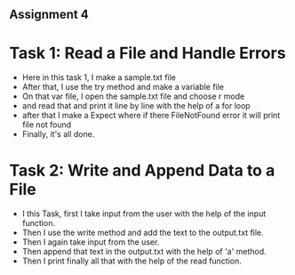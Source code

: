 ## Assignment 4 
# Task 1: Read a File and Handle Errors 
- Here in this task 1, I make a sample.txt file
- After that, I use the try method and make a variable file
- On that var file,  I open the sample.txt file and choose r mode
- and read that and print it line by line with the help of a for loop
- after that I make a Expect where if there FileNotFound error it will print file not found
- Finally, it's all done.

# Task 2: Write and Append Data to a File
- I this Task, first I take input from the user with the help of the input function.
- Then I use the write method and add the text to the output.txt file.
- Then I again take input from the user.
- Then append that text in the output.txt with the help of 'a' method.
- Then I print finally all that with the help of the read function.
